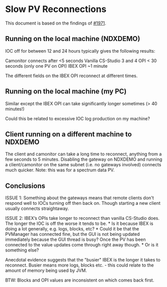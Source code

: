 # Slow PV Reconnections

This document is based on the findings of [#1971](https://github.com/ISISComputingGroup/IBEX/issues/1971).

## Running on the local machine (NDXDEMO)

IOC off for between 12 and 24 hours typically gives the following results:

Camonitor connects after <5 seconds
Vanilla CS-Studio 3 and 4 OPI < 30 seconds (only one PV on OPI)
IBEX OPI ~1 minute

The different fields on the IBEX OPI reconnect at different times.

## Running on the local machine (my PC)

Similar except the IBEX OPI can take significantly longer sometimes (> 40 minutes!)

Could this be related to excessive IOC log production on my machine?

## Client running on a different machine to NDXDEMO

The client and camonitor can take a long time to reconnect, anything from a few seconds to 5 minutes.
Disabling the gateway on NDXDEMO and running a client/camonitor on the same subnet (i.e. no gateways involved) connects much quicker.
Note: this was for a spectrum data PV.

## Conclusions

ISSUE 1: Something about the gateways means that remote clients don't respond well to IOCs turning off then back on. Though starting a new client usually connects straightaway.

ISSUE 2: IBEX’s OPIs take longer to reconnect than vanilla CS-Studio does. The longer the IOC is off the worse it tends to be.
    * Is it because IBEX is doing a lot generally, e.g. logs, blocks, etc? 
    * Could it be that the PVManager has connected fine, but the GUI is not being updated immediately because the GUI thread is busy? Once the PV has been connected to the value updates come through right away though.
    * Or is it something else?
    
Anecdotal evidence suggests that the "busier" IBEX is the longer it takes to reconnect.
Busier means more logs, blocks etc. - this could relate to the amount of memory being used by JVM.

BTW: Blocks and OPI values are inconsistent on which comes back first.